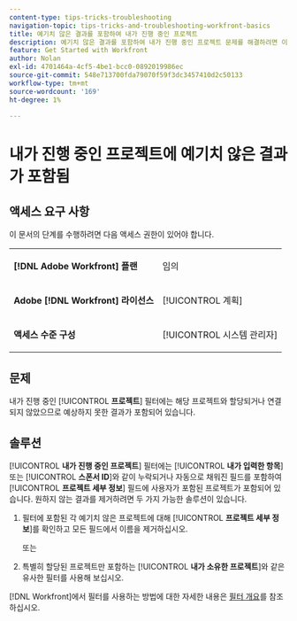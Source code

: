 ```yaml
---
content-type: tips-tricks-troubleshooting
navigation-topic: tips-tricks-and-troubleshooting-workfront-basics
title: 예기치 않은 결과를 포함하여 내가 진행 중인 프로젝트
description: 예기치 않은 결과를 포함하여 내가 진행 중인 프로젝트 문제를 해결하려면 이 문서를 참조하십시오.
feature: Get Started with Workfront
author: Nolan
exl-id: 4701464a-4cf5-4be1-bcc0-0892019986ec
source-git-commit: 548e713700fda79070f59f3dc3457410d2c50133
workflow-type: tm+mt
source-wordcount: '169'
ht-degree: 1%

---
```


# 내가 진행 중인 프로젝트에 예기치 않은 결과가 포함됨

## 액세스 요구 사항

이 문서의 단계를 수행하려면 다음 액세스 권한이 있어야 합니다.

<table style="table-layout:auto"> 
 <col> 
 <col> 
 <tbody> 
  <tr> 
   <td role="rowheader"><strong>[!DNL Adobe Workfront] 플랜</strong></td> 
   <td> <p>임의</p> </td> 
  </tr> 
  <tr> 
   <td role="rowheader"><strong>Adobe [!DNL Workfront] 라이선스</strong></td> 
   <td> <p>[!UICONTROL 계획] </p> </td> 
  </tr> 
  <tr> 
   <td role="rowheader"><strong>액세스 수준 구성</strong></td> 
   <td> <p>[!UICONTROL 시스템 관리자]</p> </td> 
  </tr> 
 </tbody> 
</table>

## 문제

내가 진행 중인 [!UICONTROL **프로젝트**] 필터에는 해당 프로젝트와 할당되거나 연결되지 않았으므로 예상하지 못한 결과가 포함되어 있습니다.

## 솔루션

[!UICONTROL **내가 진행 중인 프로젝트**] 필터에는 [!UICONTROL **내가 입력한 항목**] 또는 [!UICONTROL **스폰서 ID**]&#x200B;와 같이 누락되거나 자동으로 채워진 필드를 포함하여 [!UICONTROL **프로젝트 세부 정보**] 필드에 사용자가 포함된 프로젝트가 포함되어 있습니다. 원하지 않는 결과를 제거하려면 두 가지 가능한 솔루션이 있습니다.

1. 필터에 포함된 각 예기치 않은 프로젝트에 대해 [!UICONTROL **프로젝트 세부 정보**]&#x200B;를 확인하고 모든 필드에서 이름을 제거하십시오.

   또는

1. 특별히 할당된 프로젝트만 포함하는 [!UICONTROL **내가 소유한 프로젝트**]&#x200B;와 같은 유사한 필터를 사용해 보십시오.

[!DNL Workfront]에서 필터를 사용하는 방법에 대한 자세한 내용은 [필터 개요](/help/quicksilver/reports-and-dashboards/reports/reporting-elements/filters-overview.md)를 참조하십시오.
